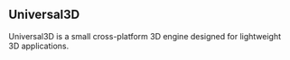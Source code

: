 <h2>Universal3D</h2>

Universal3D is a small cross-platform 3D engine designed for lightweight 3D applications.
